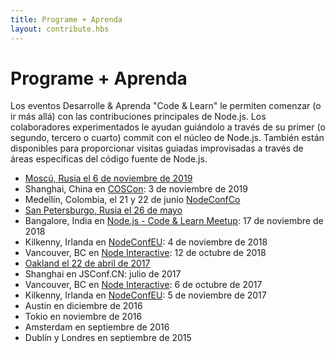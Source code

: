 ```yaml
---
title: Programe + Aprenda
layout: contribute.hbs
---
```


# Programe + Aprenda

Los eventos Desarrolle & Aprenda "Code & Learn" le permiten comenzar (o ir más allá) con las contribuciones principales de Node.js. Los colaboradores experimentados le ayudan guiándolo a través de su primer (o segundo, tercero o cuarto) commit con el núcleo de Node.js. También están disponibles para proporcionar visitas guiadas improvisadas a través de áreas específicas del código fuente de Node.js.

* [Moscú, Rusia el 6 de noviembre de 2019](https://medium.com/piterjs/announcement-node-js-code-learn-in-moscow-fd997241c77)
* Shanghai, China en [COSCon](https://bagevent.com/event/5744455): 3 de noviembre de 2019
* Medellín, Colombia, el 21 y 22 de junio [NodeConfCo](https://colombia.nodeconf.com/)
* [San Petersburgo, Rusia el 26 de mayo](https://medium.com/piterjs/code-learn-ce20d330530f)
* Bangalore, India en [Node.js - Code & Learn Meetup](https://www.meetup.com/Polyglot-Languages-Runtimes-Java-JVM-nodejs-Swift/events/256057028/): 17 de noviembre de 2018
* Kilkenny, Irlanda en [NodeConfEU](https://www.nodeconf.eu/): 4 de noviembre de 2018
* Vancouver, BC en [Node Interactive](https://events.linuxfoundation.org/events/node-js-interactive-2018/): 12 de octubre de 2018
* [Oakland el 22 de abril de 2017](https://medium.com/the-node-js-collection/code-learn-learn-how-to-contribute-to-node-js-core-8a2dbdf9be45)
* Shanghai en JSConf.CN: julio de 2017
* Vancouver, BC en [Node Interactive](http://events.linuxfoundation.org/events/node-interactive): 6 de octubre de 2017
* Kilkenny, Irlanda en [NodeConfEU](http://www.nodeconf.eu/): 5 de noviembre de 2017
* Austin en diciembre de 2016
* Tokio en noviembre de 2016
* Amsterdam en septiembre de 2016
* Dublín y Londres en septiembre de 2015
